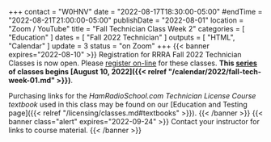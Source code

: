 +++
contact = "W0HNV"
date = "2022-08-17T18:30:00-05:00"
#endTime = "2022-08-21T21:00:00-05:00"
publishDate = "2022-08-01"
location = "Zoom / YouTube"
title = "Fall Technician Class Week 2"
categories = [ "Education" ]
dates = [ "Fall 2022 Technician" ]
outputs = [ "HTML", "Calendar" ]
update = 3
status = "on Zoom"
+++
{{< banner expires="2022-08-10" >}}
Registration for RRRA Fall 2022 Technician Classes is now open. Please
[register on-line](https://www.eventbrite.com/e/class-preparation-for-passing-the-fcc-amateur-radio-technician-class-test-tickets-393444461977)
for these classes. **This
[series](/dates/fall-2022-technician)
of classes begins
[August 10, 2022]({{< relref "/calendar/2022/fall-tech-week-01.md" >}})**.

Purchasing links for the *HamRadioSchool.com Technician License Course
textbook* used in this class may be found on our
[Education and Testing page]({{< relref "/licensing/classes.md#textbooks" >}}).
{{< /banner >}}
{{< banner class="alert" expires="2022-09-24" >}}
Contact your instructor for links to course material.
{{< /banner >}}
